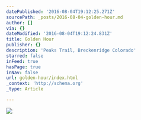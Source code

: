 ```yaml
---
datePublished: '2016-08-04T19:12:25.271Z'
sourcePath: _posts/2016-08-04-golden-hour.md
author: []
via: {}
dateModified: '2016-08-04T19:12:24.831Z'
title: Golden Hour
publisher: {}
description: 'Peaks Trail, Breckenridge Colorado'
starred: false
inFeed: true
hasPage: true
inNav: false
url: golden-hour/index.html
_context: 'http://schema.org'
_type: Article

---
```

![](https://the-grid-user-content.s3-us-west-2.amazonaws.com/ed6a0382-5767-4df4-9338-814e0a7ca80f.jpg)